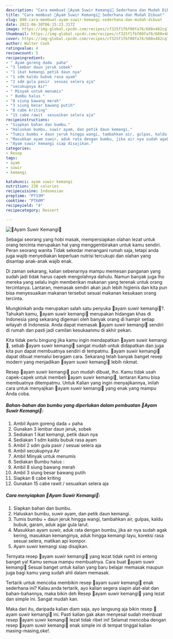 ```yaml
---
description: "Cara membuat 🌿Ayam Suwir Kemangi🌿 Sederhana dan Mudah Dibuat"
title: "Cara membuat 🌿Ayam Suwir Kemangi🌿 Sederhana dan Mudah Dibuat"
slug: 808-cara-membuat-ayam-suwir-kemangi-sederhana-dan-mudah-dibuat
date: 2021-06-30T06:15:23.317Z
image: https://img-global.cpcdn.com/recipes/cf325f1fbf00fa76/680x482cq70/🌿ayam-suwir-kemangi🌿-foto-resep-utama.jpg
thumbnail: https://img-global.cpcdn.com/recipes/cf325f1fbf00fa76/680x482cq70/🌿ayam-suwir-kemangi🌿-foto-resep-utama.jpg
cover: https://img-global.cpcdn.com/recipes/cf325f1fbf00fa76/680x482cq70/🌿ayam-suwir-kemangi🌿-foto-resep-utama.jpg
author: Walter Cook
ratingvalue: 4
reviewcount: 5
recipeingredient:
- " Ayam goreng dada  paha"
- "3 lembar daun jeruk sobek"
- "1 ikat kemangi petik daun nya"
- "1 sdm kaldu bubuk rasa ayam"
- "2 sdm gula pasir  sesuai selera aja"
- "secukupnya Air"
- " Minyak untuk menumis"
- " Bumbu halus "
- "8 siung bawang merah"
- "3 siung besar bawang putih"
- "8 cabe kriting"
- "15 cabe rawit  sesuaikan selera aja"
recipeinstructions:
- "Siapkan bahan dan bumbu."
- "Haluskan bumbu, suwir ayam, dan petik daun kemangi."
- "Tumis bumbu + daun jeruk hingga wangi, tambahkan air, gulpas, kaldu bubuk, garam, aduk agar gula larut."
- "Masukkan ayam suwir, aduk rata dengan bumbu, jika air nya sudah agak kering, masukkan kemanginya, aduk hingga kemangi layu, koreksi rasa sesuai selera, matikan api kompor."
- "Ayam suwir kemangi siap disajikan."
categories:
- Resep
tags:
- ayam
- suwir
- kemangi

katakunci: ayam suwir kemangi 
nutrition: 238 calories
recipecuisine: Indonesian
preptime: "PT33M"
cooktime: "PT60M"
recipeyield: "4"
recipecategory: Dessert

---
```



![🌿Ayam Suwir Kemangi🌿](https://img-global.cpcdn.com/recipes/cf325f1fbf00fa76/680x482cq70/🌿ayam-suwir-kemangi🌿-foto-resep-utama.jpg)

Sebagai seorang yang hobi masak, mempersiapkan olahan lezat untuk orang tercinta merupakan hal yang menggembirakan untuk kamu sendiri. Peran seorang  wanita Tidak sekedar menangani rumah saja, tetapi anda juga wajib menyediakan keperluan nutrisi tercukupi dan olahan yang disantap anak-anak wajib enak.

Di zaman  sekarang, kalian sebenarnya mampu memesan panganan yang sudah jadi tidak harus capek mengolahnya dahulu. Namun banyak juga lho mereka yang selalu ingin memberikan makanan yang terenak untuk orang tercintanya. Lantaran, memasak sendiri akan jauh lebih higienis dan kita pun bisa menyesuaikan makanan tersebut sesuai makanan kesukaan orang tercinta. 



Mungkinkah anda merupakan salah satu penyuka 🌿ayam suwir kemangi🌿?. Tahukah kamu, 🌿ayam suwir kemangi🌿 merupakan hidangan khas di Indonesia yang sekarang digemari oleh banyak orang di hampir setiap wilayah di Indonesia. Anda dapat memasak 🌿ayam suwir kemangi🌿 sendiri di rumah dan pasti jadi camilan kesukaanmu di akhir pekan.

Kita tidak perlu bingung jika kamu ingin mendapatkan 🌿ayam suwir kemangi🌿, sebab 🌿ayam suwir kemangi🌿 sangat mudah untuk didapatkan dan juga kita pun dapat membuatnya sendiri di tempatmu. 🌿ayam suwir kemangi🌿 dapat dibuat memalui beragam cara. Sekarang telah banyak banget resep modern yang menjadikan 🌿ayam suwir kemangi🌿 lebih nikmat.

Resep 🌿ayam suwir kemangi🌿 pun mudah dibuat, lho. Kamu tidak usah capek-capek untuk membeli 🌿ayam suwir kemangi🌿, lantaran Kamu bisa membuatnya ditempatmu. Untuk Kalian yang ingin menyajikannya, inilah cara untuk menyajikan 🌿ayam suwir kemangi🌿 yang enak yang mampu Anda coba.

<!--inarticleads1-->

##### Bahan-bahan dan bumbu yang diperlukan dalam pembuatan 🌿Ayam Suwir Kemangi🌿:

1. Ambil  Ayam goreng dada + paha
1. Gunakan 3 lembar daun jeruk, sobek
1. Sediakan 1 ikat kemangi, petik daun nya
1. Sediakan 1 sdm kaldu bubuk rasa ayam
1. Ambil 2 sdm gula pasir / sesuai selera aja
1. Ambil secukupnya Air
1. Ambil  Minyak untuk menumis
1. Sediakan  Bumbu halus :
1. Ambil 8 siung bawang merah
1. Ambil 3 siung besar bawang putih
1. Siapkan 8 cabe kriting
1. Gunakan 15 cabe rawit / sesuaikan selera aja




<!--inarticleads2-->

##### Cara menyiapkan 🌿Ayam Suwir Kemangi🌿:

1. Siapkan bahan dan bumbu.
1. Haluskan bumbu, suwir ayam, dan petik daun kemangi.
1. Tumis bumbu + daun jeruk hingga wangi, tambahkan air, gulpas, kaldu bubuk, garam, aduk agar gula larut.
1. Masukkan ayam suwir, aduk rata dengan bumbu, jika air nya sudah agak kering, masukkan kemanginya, aduk hingga kemangi layu, koreksi rasa sesuai selera, matikan api kompor.
1. Ayam suwir kemangi siap disajikan.




Ternyata resep 🌿ayam suwir kemangi🌿 yang lezat tidak rumit ini enteng banget ya! Kamu semua mampu membuatnya. Cara buat 🌿ayam suwir kemangi🌿 Sesuai banget untuk kalian yang baru belajar memasak maupun juga bagi kamu yang sudah ahli dalam memasak.

Tertarik untuk mencoba membikin resep 🌿ayam suwir kemangi🌿 enak sederhana ini? Kalau anda tertarik, ayo kalian segera siapin alat-alat dan bahan-bahannya, maka bikin deh Resep 🌿ayam suwir kemangi🌿 yang lezat dan simple ini. Sangat mudah kan. 

Maka dari itu, daripada kalian diam saja, ayo langsung aja bikin resep 🌿ayam suwir kemangi🌿 ini. Pasti kalian gak akan menyesal sudah membuat resep 🌿ayam suwir kemangi🌿 lezat tidak ribet ini! Selamat mencoba dengan resep 🌿ayam suwir kemangi🌿 enak simple ini di tempat tinggal kalian masing-masing,oke!.

